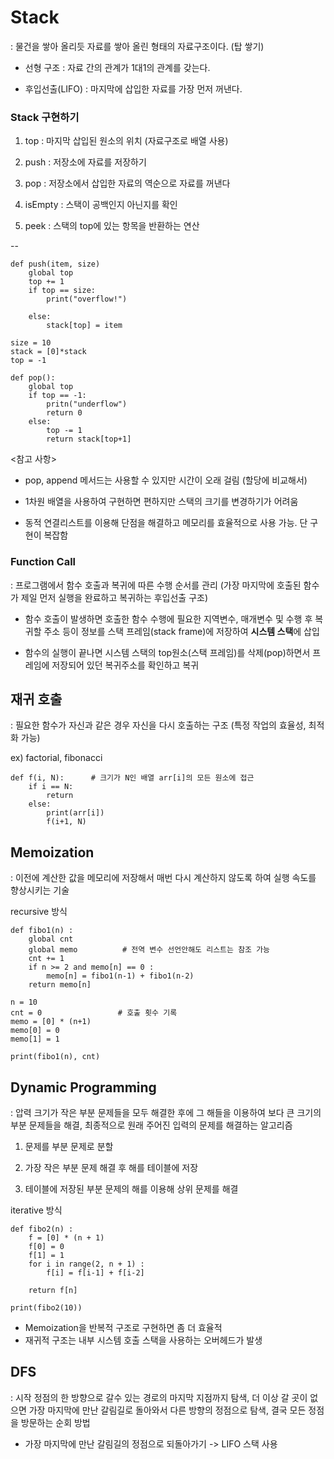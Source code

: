 # Stack

: 물건을 쌓아 올리듯 자료를 쌓아 올린 형태의 자료구조이다. (탑 쌓기)

- 선형 구조 : 자료 간의 관계가 1대1의 관계를 갖는다.
  
- 후입선출(LIFO) : 마지막에 삽입한 자료를 가장 먼저 꺼낸다.

### Stack 구현하기
1. top : 마지막 삽입된 원소의 위치 (자료구조로 배열 사용)

2. push : 저장소에 자료를 저장하기

3. pop : 저장소에서 삽입한 자료의 역순으로 자료를 꺼낸다

4. isEmpty : 스택이 공백인지 아닌지를 확인

5. peek : 스택의 top에 있는 항목을 반환하는 연산

--

    def push(item, size)
        global top
        top += 1
        if top == size:
            print("overflow!")   

        else:
            stack[top] = item

    size = 10
    stack = [0]*stack
    top = -1
   
    def pop():
        global top
        if top == -1:
            pritn("underflow")
            return 0
        else:
            top -= 1
            return stack[top+1]

<참고 사항>
- pop, append 메서드는 사용할 수 있지만 시간이 오래 걸림 (할당에 비교해서)

- 1차원 배열을 사용하여 구현하면 편하지만 스택의 크기를 변경하기가 어려움

- 동적 연결리스트를 이용해 단점을 해결하고 메모리를 효율적으로 사용 가능. 단 구현이 복잡함

### Function Call

: 프로그램에서 함수 호출과 복귀에 따른 수행 순서를 관리 
(가장 마지막에 호출된 함수가 제일 먼저 실행을 완료하고 복귀하는 후입선출 구조)

- 함수 호출이 발생하면 호출한 함수 수행에 필요한 지역변수, 매개변수 및 수행 후 복귀할 
주소 등이 정보를 스택 프레임(stack frame)에 저장하여 **시스템 스택**에 삽입
  
- 함수의 실행이 끝나면 시스템 스택의 top원소(스택 프레임)를 삭제(pop)하면서 프레임에 저장되어
있던 복귀주소를 확인하고 복귀
  
## 재귀 호출

: 필요한 함수가 자신과 같은 경우 자신을 다시 호출하는 구조 (특정 작업의 효율성, 최적화 가능)

ex) factorial, fibonacci


    def f(i, N):      # 크기가 N인 배열 arr[i]의 모든 원소에 접근
        if i == N:
            return
        else:
            print(arr[i])
            f(i+1, N)

## Memoization

: 이전에 계산한 값을 메모리에 저장해서 매번 다시 계산하지 않도록 하여 실행 속도를 향상시키는 기술

recursive 방식

    def fibo1(n) :
        global cnt
        global memo          # 전역 변수 선언안해도 리스트는 참조 가능
        cnt += 1
        if n >= 2 and memo[n] == 0 :
            memo[n] = fibo1(n-1) + fibo1(n-2)
        return memo[n]
    
    n = 10
    cnt = 0                 # 호출 횟수 기록
    memo = [0] * (n+1)
    memo[0] = 0
    memo[1] = 1
    
    print(fibo1(n), cnt)

## Dynamic Programming

: 압력 크기가 작은 부분 문제들을 모두 해결한 후에 그 해들을 이용하여 보다 큰 크기의 부분 문제들을 해결,
최종적으로 원래 주어진 입력의 문제를 해결하는 알고리즘

1. 문제를 부분 문제로 분할

2. 가장 작은 부분 문제 해결 후 해를 테이블에 저장

3. 테이블에 저장된 부분 문제의 해를 이용해 상위 문제를 해결

iterative 방식

    def fibo2(n) :
        f = [0] * (n + 1)
        f[0] = 0
        f[1] = 1
        for i in range(2, n + 1) :
            f[i] = f[i-1] + f[i-2]
    
        return f[n]
    
    print(fibo2(10))

- Memoization을 반복적 구조로 구현하면 좀 더 효율적
- 재귀적 구조는 내부 시스템 호출 스택을 사용하는 오버헤드가 발생

## DFS

: 시작 정점의 한 방향으로 갈수 있는 경로의 마지막 지점까지 탐색, 더 이상 갈 곳이 없으면
가장 마지막에 만난 갈림길로 돌아와서 다른 방향의 정점으로 탐색, 결국 모든 정점을 방문하는 순회 방법

- 가장 마지막에 만난 갈림길의 정점으로 되돌아가기 -> LIFO 스택 사용 

